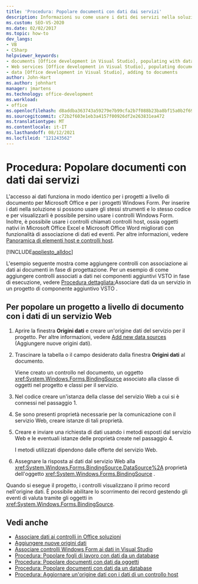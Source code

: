 ```yaml
---
title: 'Procedura: Popolare documenti con dati dai servizi'
description: Informazioni su come usare i dati dei servizi nella soluzione e su come usare i Windows Form per visualizzare i dati in un documento.
ms.custom: SEO-VS-2020
ms.date: 02/02/2017
ms.topic: how-to
dev_langs:
- VB
- CSharp
helpviewer_keywords:
- documents [Office development in Visual Studio], populating with data
- Web services [Office development in Visual Studio], populating documents
- data [Office development in Visual Studio], adding to documents
author: John-Hart
ms.author: johnhart
manager: jmartens
ms.technology: office-development
ms.workload:
- office
ms.openlocfilehash: d8addba363743a59279e7b99cfa2b7f088b23ba8bf15a0b2f6917ed365f54962
ms.sourcegitcommit: c72b2f603e1eb3a4157f00926df2e263831ea472
ms.translationtype: MT
ms.contentlocale: it-IT
ms.lasthandoff: 08/12/2021
ms.locfileid: "121243562"
---
```

# <a name="how-to-populate-documents-with-data-from-services"></a>Procedura: Popolare documenti con dati dai servizi

L'accesso ai dati funziona in modo identico per i progetti a livello di documento per Microsoft Office e per i progetti Windows Form. Per inserire i dati nella soluzione si possono usare gli stessi strumenti e lo stesso codice e per visualizzarli è possibile persino usare i controlli Windows Form. Inoltre, è possibile usare i controlli chiamati controlli host, ossia oggetti nativi in Microsoft Office Excel e Microsoft Office Word migliorati con funzionalità di associazione di dati ed eventi. Per altre informazioni, vedere [Panoramica di elementi host e controlli host](../vsto/host-items-and-host-controls-overview.md).

[!INCLUDE[appliesto_alldoc](../vsto/includes/appliesto-alldoc-md.md)]

L'esempio seguente mostra come aggiungere controlli con associazione ai dati ai documenti in fase di progettazione. Per un esempio di come aggiungere controlli associati a dati nei componenti aggiuntivi VSTO in fase di esecuzione, vedere [Procedura dettagliata:](../vsto/walkthrough-binding-to-data-from-a-service-in-a-vsto-add-in-project.md)Associare dati da un servizio in un progetto di componente aggiuntivo VSTO .

## <a name="to-populate-a-document-level-project-with-data-from-a-web-service"></a>Per popolare un progetto a livello di documento con i dati di un servizio Web

1. Aprire la finestra **Origini dati** e creare un'origine dati del servizio per il progetto. Per altre informazioni, vedere [Add new data sources](../data-tools/add-new-data-sources.md) (Aggiungere nuove origini dati).

2. Trascinare la tabella o il campo desiderato dalla finestra **Origini dati** al documento.

     Viene creato un controllo nel documento, un oggetto <xref:System.Windows.Forms.BindingSource> associato alla classe di oggetti nel progetto e classi per il servizio.

3. Nel codice creare un'istanza della classe del servizio Web a cui si è connessi nel passaggio 1.

4. Se sono presenti proprietà necessarie per la comunicazione con il servizio Web, creare istanze di tali proprietà.

5. Creare e inviare una richiesta di dati usando i metodi esposti dal servizio Web e le eventuali istanze delle proprietà create nel passaggio 4.

     I metodi utilizzati dipendono dalle offerte del servizio Web.

6. Assegnare la risposta ai dati dal servizio Web alla <xref:System.Windows.Forms.BindingSource.DataSource%2A> proprietà dell'oggetto <xref:System.Windows.Forms.BindingSource> .

Quando si esegue il progetto, i controlli visualizzano il primo record nell'origine dati. È possibile abilitare lo scorrimento dei record gestendo gli eventi di valuta tramite gli oggetti in <xref:System.Windows.Forms.BindingSource>.

## <a name="see-also"></a>Vedi anche

- [Associare dati ai controlli in Office soluzioni](../vsto/binding-data-to-controls-in-office-solutions.md)
- [Aggiungere nuove origini dati](../data-tools/add-new-data-sources.md)
- [Associare controlli Windows Form ai dati in Visual Studio](../data-tools/bind-windows-forms-controls-to-data-in-visual-studio.md)
- [Procedura: Popolare fogli di lavoro con dati da un database](../vsto/how-to-populate-worksheets-with-data-from-a-database.md)
- [Procedura: Popolare documenti con dati da oggetti](../vsto/how-to-populate-documents-with-data-from-objects.md)
- [Procedura: Popolare documenti con dati da un database](../vsto/how-to-populate-documents-with-data-from-a-database.md)
- [Procedura: Aggiornare un'origine dati con i dati di un controllo host](../vsto/how-to-update-a-data-source-with-data-from-a-host-control.md)